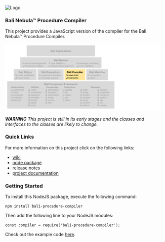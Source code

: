 ![Logo](https://raw.githubusercontent.com/craterdog-bali/bali-project-documentation/master/images/CraterDogLogo.png)

### Bali Nebula™ Procedure Compiler
This project provides a JavaScript version of the compiler for the Bali Nebula™ Procedure Compiler.

![Pyramid](docs/images/BaliPyramid.png)

_**WARNING**_
_This project is still in its early stages and the classes and interfaces to the classes are likely to change._

### Quick Links
For more information on this project click on the following links:
 * [wiki](https://github.com/craterdog-bali/js-bali-procedure-compiler/wiki)
 * [node package](https://www.npmjs.com/package/bali-procedure-compiler)
 * [release notes](https://github.com/craterdog-bali/js-bali-procedure-compiler/wiki/release-notes)
 * [project documentation](https://github.com/craterdog-bali/bali-project-documentation/wiki)

### Getting Started
To install this NodeJS package, execute the following command:
```
npm install bali-procedure-compiler
```
Then add the following line to your NodeJS modules:
```
const compiler = require('bali-procedure-compiler');
```

Check out the example code [here](https://github.com/craterdog-bali/js-bali-procedure-compiler/wiki/code-examples).

